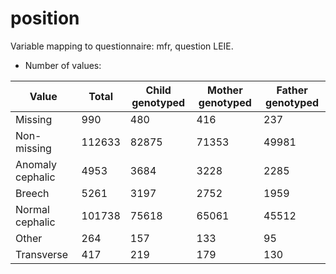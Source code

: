 # position
Variable mapping to questionnaire: mfr, question LEIE.
- Number of values:

| Value | Total | Child genotyped | Mother genotyped | Father genotyped |
| ----- | ----- | --------------- | ---------------- | ---------------- |
| Missing | 990 | 480 | 416 | 237 |
| Non-missing | 112633 | 82875 | 71353 | 49981 |
| Anomaly cephalic | 4953 | 3684 | 3228 |2285 |
| Breech | 5261 | 3197 | 2752 |1959 |
| Normal cephalic | 101738 | 75618 | 65061 |45512 |
| Other | 264 | 157 | 133 |95 |
| Transverse | 417 | 219 | 179 |130 |



